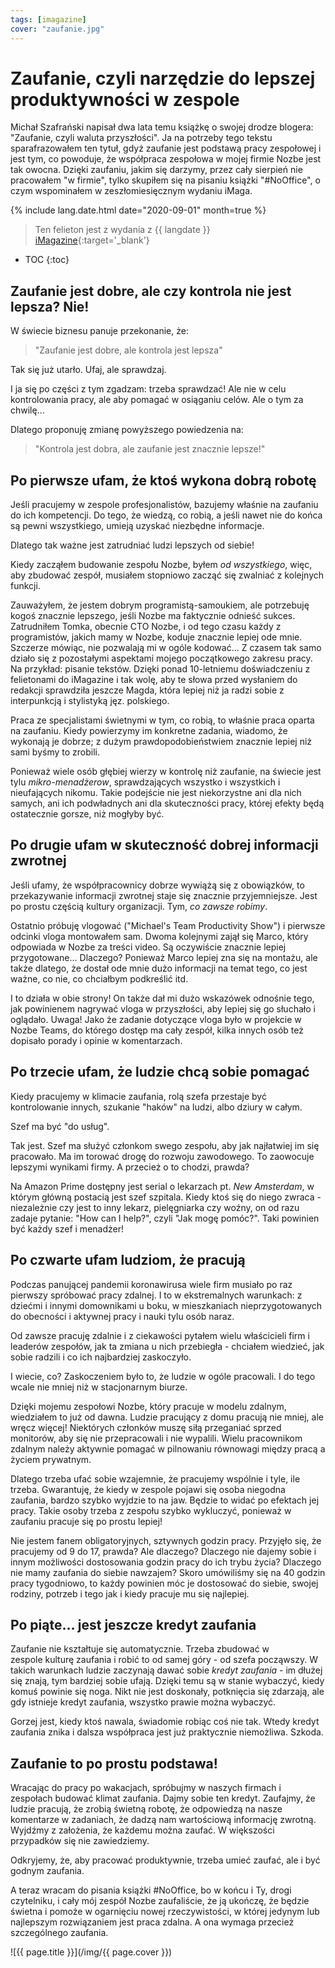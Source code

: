 ```yaml
---
tags: [imagazine]
cover: "zaufanie.jpg"
---
```


# Zaufanie, czyli narzędzie do lepszej produktywności w zespole

Michał Szafrański napisał dwa lata temu książkę o swojej drodze blogera: "Zaufanie, czyli waluta przyszłości". Ja na potrzeby tego tekstu sparafrazowałem ten tytuł, gdyż zaufanie jest podstawą pracy zespołowej i jest tym, co powoduje, że współpraca zespołowa w mojej firmie Nozbe jest tak owocna. Dzięki zaufaniu, jakim się darzymy, przez cały sierpień nie pracowałem "w firmie", tylko skupiłem się na pisaniu książki "#NoOffice", o czym wspominałem w zeszłomiesięcznym wydaniu iMaga.

<!--More-->

{% include lang.date.html date="2020-09-01" month=true %}

> Ten felieton jest z wydania z {{ langdate }} [iMagazine](https://imagazine.pl){:target='_blank'}

* TOC
{:toc}

## Zaufanie jest dobre, ale czy kontrola nie jest lepsza? Nie!

W świecie biznesu panuje przekonanie, że:

> "Zaufanie jest dobre, ale kontrola jest lepsza"

Tak się już utarło. Ufaj, ale sprawdzaj.

I ja się po części z tym zgadzam: trzeba sprawdzać! Ale nie w celu kontrolowania pracy, ale aby pomagać w osiąganiu celów. Ale o tym za chwilę…

Dlatego proponuję zmianę powyższego powiedzenia na:

> "Kontrola jest dobra, ale zaufanie jest znacznie lepsze!"

## Po pierwsze ufam, że ktoś wykona dobrą robotę

Jeśli pracujemy w zespole profesjonalistów, bazujemy właśnie na zaufaniu do ich kompetencji. Do tego, że wiedzą, co robią, a jeśli nawet nie do końca są pewni wszystkiego, umieją uzyskać niezbędne informacje.

Dlatego tak ważne jest zatrudniać ludzi lepszych od siebie! 

Kiedy zacząłem budowanie zespołu Nozbe, byłem *od wszystkiego*, więc, aby zbudować zespół, musiałem stopniowo zacząć się zwalniać z kolejnych funkcji.

Zauważyłem, że jestem dobrym programistą-samoukiem, ale potrzebuję kogoś znacznie lepszego, jeśli Nozbe ma faktycznie odnieść sukces. Zatrudniłem Tomka, obecnie CTO Nozbe, i od tego czasu każdy z programistów, jakich mamy w Nozbe, koduje znacznie lepiej ode mnie. Szczerze mówiąc, nie pozwalają mi w ogóle kodować… Z czasem tak samo działo się z pozostałymi aspektami mojego początkowego zakresu pracy. Na przykład: pisanie tekstów. Dzięki ponad 10-letniemu doświadczeniu z felietonami do iMagazine i tak wolę, aby te słowa przed wysłaniem do redakcji sprawdziła jeszcze Magda, która lepiej niż ja radzi sobie z interpunkcją i stylistyką jęz. polskiego.

Praca ze specjalistami świetnymi w tym, co robią, to właśnie praca oparta na zaufaniu. Kiedy powierzymy im konkretne zadania, wiadomo, że wykonają je dobrze; z dużym prawdopodobieństwiem znacznie lepiej niż sami byśmy to zrobili.

Ponieważ wiele osób głębiej wierzy w kontrolę niż zaufanie, na świecie jest tylu *mikro-menadżerow*, sprawdzających wszystko i wszystkich i nieufających nikomu. Takie podejście nie jest niekorzystne ani dla nich samych, ani ich podwładnych ani dla skuteczności pracy, której efekty będą ostatecznie gorsze, niż mogłyby być.

## Po drugie ufam w skuteczność dobrej informacji zwrotnej

Jeśli ufamy, że współpracownicy dobrze wywiążą się z obowiązków, to przekazywanie informacji zwrotnej staje się znacznie przyjemniejsze. Jest po prostu częścią kultury organizacji. Tym, *co zawsze robimy*.

Ostatnio próbuję vlogować ("Michael's Team Productivity Show") i pierwsze odcinki vloga montowałem sam. Dwoma kolejnymi zajął się Marco, który odpowiada w Nozbe za treści video. Są oczywiście znacznie lepiej przygotowane… Dlaczego? Ponieważ Marco lepiej zna się na montażu, ale także dlatego, że dostał ode mnie dużo informacji na temat tego, co jest ważne, co nie, co chciałbym podkreślić itd.

I to działa w obie strony! On także dał mi dużo wskazówek odnośnie tego, jak powinienem nagrywać vloga w przyszłości, aby lepiej się go słuchało i oglądało. Uwaga! Jako że zadanie dotyczące vloga było w projekcie w Nozbe Teams, do którego dostęp ma cały zespół, kilka innych osób też dopisało porady i opinie w komentarzach.

## Po trzecie ufam, że ludzie chcą sobie pomagać

Kiedy pracujemy w klimacie zaufania, rolą szefa przestaje być kontrolowanie innych, szukanie "haków" na ludzi, albo dziury w całym.

Szef ma być "do usług".

Tak jest. Szef ma służyć członkom swego zespołu, aby jak najłatwiej im się pracowało. Ma im torować drogę do rozwoju zawodowego. To zaowocuje lepszymi wynikami firmy. A przecież o to chodzi, prawda?

Na Amazon Prime dostępny jest serial o lekarzach pt. *New Amsterdam*, w którym główną postacią jest szef szpitala. Kiedy ktoś się do niego zwraca - niezależnie czy jest to inny lekarz, pielęgniarka czy woźny, on od razu zadaje pytanie: "How can I help?", czyli "Jak mogę pomóc?". Taki powinien być każdy szef i menadżer!

## Po czwarte ufam ludziom, że pracują

Podczas panującej pandemii koronawirusa wiele firm musiało po raz pierwszy spróbować pracy zdalnej. I to w ekstremalnych warunkach: z dziećmi i innymi domownikami u boku, w mieszkaniach nieprzygotowanych do obecności i aktywnej pracy i nauki tylu osób naraz.

Od zawsze pracuję zdalnie i z ciekawości pytałem wielu właścicieli firm i leaderów zespołów, jak ta zmiana u nich przebiegła - chciałem wiedzieć, jak sobie radzili i co ich najbardziej zaskoczyło.

I wiecie, co? Zaskoczeniem było to, że ludzie w ogóle pracowali. I do tego wcale nie mniej niż w stacjonarnym biurze.

Dzięki mojemu zespołowi Nozbe, który pracuje w modelu zdalnym, wiedziałem to już od dawna. Ludzie pracujący z domu pracują nie mniej, ale wręcz więcej! Niektórych członków muszę siłą przeganiać sprzed monitorów, aby się nie przepracowali i nie wypalili. Wielu pracownikom zdalnym należy aktywnie pomagać w pilnowaniu równowagi między pracą a życiem prywatnym.

Dlatego trzeba ufać sobie wzajemnie, że pracujemy wspólnie i tyle, ile trzeba. Gwarantuję, że kiedy w zespole pojawi się osoba niegodna zaufania, bardzo szybko wyjdzie to na jaw. Będzie to widać po efektach jej pracy. Takie osoby trzeba z zespołu szybko wykluczyć, ponieważ w zaufaniu pracuje się po prostu lepiej!

Nie jestem fanem obligatoryjnych, sztywnych godzin pracy. Przyjęło się, że pracujemy od 9 do 17, prawda? Ale dlaczego? Dlaczego nie dajemy sobie i innym możliwości dostosowania godzin pracy do ich trybu życia? Dlaczego nie mamy zaufania do siebie nawzajem? Skoro umówiliśmy się na 40 godzin pracy tygodniowo, to każdy powinien móc je dostosować do siebie, swojej rodziny, potrzeb i tego jak i kiedy pracuje mu się najlepiej.

## Po piąte… jest jeszcze kredyt zaufania

Zaufanie nie kształtuje się automatycznie. Trzeba zbudować w zespole kulturę zaufania i robić to od samej góry - od szefa począwszy. W takich warunkach ludzie zaczynają dawać sobie *kredyt zaufania* - im dłużej się znają, tym bardziej sobie ufają. Dzięki temu są w stanie wybaczyć, kiedy komuś powinie się noga. Nikt nie jest doskonały, potknięcia się zdarzają, ale gdy istnieje kredyt zaufania, wszystko prawie można wybaczyć.

Gorzej jest, kiedy ktoś nawala, świadomie robiąc coś nie tak. Wtedy kredyt zaufania znika i dalsza współpraca jest już praktycznie niemożliwa. Szkoda.

## Zaufanie to po prostu podstawa!

Wracając do pracy po wakacjach, spróbujmy w naszych firmach i zespołach budować klimat zaufania. Dajmy sobie ten kredyt. Zaufajmy, że ludzie pracują, że zrobią świetną robotę, że odpowiedzą na nasze komentarze w zadaniach, że dadzą nam wartościową informację zwrotną. Wyjdźmy z założenia, że każdemu można zaufać. W większości przypadków się nie zawiedziemy.

Odkryjemy, że, aby pracować produktywnie, trzeba umieć zaufać, ale i być godnym zaufania.

A teraz wracam do pisania książki #NoOffice, bo w końcu i Ty, drogi czytelniku, i cały mój zespół Nozbe zaufaliście, że ją ukończę, że będzie świetna i pomoże w ogarnięciu nowej rzeczywistości, w której jedynym lub najlepszym rozwiązaniem jest praca zdalna. A ona wymaga przecież szczególnego zaufania.

![{{ page.title }}](/img/{{ page.cover }})

[n]: https://michael.gratis/nozbe_pl